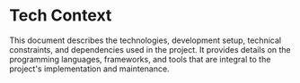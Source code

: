 # Tech Context

This document describes the technologies, development setup, technical constraints, and dependencies used in the project. It provides details on the programming languages, frameworks, and tools that are integral to the project's implementation and maintenance.
